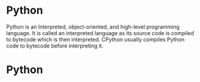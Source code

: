 # Python

Python is an Interpreted, object-oriented, and high-level programming language. It is called an interpreted language as its source code is compiled to bytecode which is then interpreted. CPython usually compiles Python code to bytecode before interpreting it.


# Python
